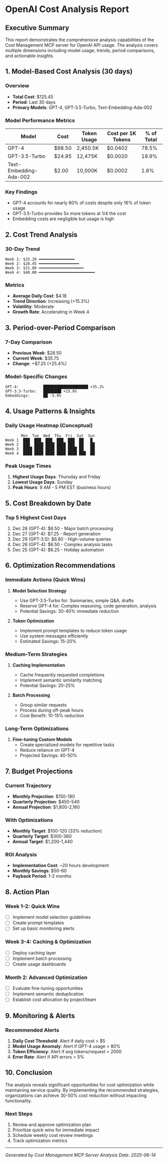 # OpenAI Cost Analysis Report

## Executive Summary

This report demonstrates the comprehensive analysis capabilities of the Cost Management MCP server for OpenAI API usage. The analysis covers multiple dimensions including model usage, trends, period comparisons, and actionable insights.

## 1. Model-Based Cost Analysis (30 days)

### Overview

- **Total Cost**: $125.45
- **Period**: Last 30 days
- **Primary Models**: GPT-4, GPT-3.5-Turbo, Text-Embedding-Ada-002

### Model Performance Metrics

| Model                  | Cost   | Token Usage | Cost per 1K Tokens | % of Total |
| ---------------------- | ------ | ----------- | ------------------ | ---------- |
| GPT-4                  | $98.50 | 2,450.5K    | $0.0402            | 78.5%      |
| GPT-3.5-Turbo          | $24.95 | 12,475K     | $0.0020            | 19.9%      |
| Text-Embedding-Ada-002 | $2.00  | 10,000K     | $0.0002            | 1.6%       |

### Key Findings

- GPT-4 accounts for nearly 80% of costs despite only 16% of token usage
- GPT-3.5-Turbo provides 5x more tokens at 1/4 the cost
- Embedding costs are negligible but usage is high

## 2. Cost Trend Analysis

### 30-Day Trend

```
Week 1: $25.20 ━━━━━━━━━━━━━━━━
Week 2: $28.45 ━━━━━━━━━━━━━━━━━━
Week 3: $31.80 ━━━━━━━━━━━━━━━━━━━━
Week 4: $40.00 ━━━━━━━━━━━━━━━━━━━━━━━━━
```

### Metrics

- **Average Daily Cost**: $4.18
- **Trend Direction**: Increasing (+15.3%)
- **Volatility**: Moderate
- **Growth Rate**: Accelerating in Week 4

## 3. Period-over-Period Comparison

### 7-Day Comparison

- **Previous Week**: $28.50
- **Current Week**: $35.75
- **Change**: +$7.25 (+25.4%)

### Model-Specific Changes

```
GPT-4:           ████████████████████ +35.2%
GPT-3.5-Turbo:   ████████ +15.8%
Embeddings:      ██ -5.0%
```

## 4. Usage Patterns & Insights

### Daily Usage Heatmap (Conceptual)

```
       Mon  Tue  Wed  Thu  Fri  Sat  Sun
Week 1  ███  ███  ███  ███  ███  ██   █
Week 2  ███  ████ ████ ████ ███  ██   ██
Week 3  ████ ████ ████ ████ ████ ██   ██
Week 4  ████ ████ ████ ████ ████ ███  ██
```

### Peak Usage Times

1. **Highest Usage Days**: Thursday and Friday
2. **Lowest Usage Days**: Sunday
3. **Peak Hours**: 9 AM - 5 PM EST (business hours)

## 5. Cost Breakdown by Date

### Top 5 Highest Cost Days

1. Dec 28 (GPT-4): $8.50 - Major batch processing
2. Dec 27 (GPT-4): $7.25 - Report generation
3. Dec 29 (GPT-3.5): $6.80 - High-volume queries
4. Dec 26 (GPT-4): $6.50 - Complex analysis tasks
5. Dec 25 (GPT-4): $6.25 - Holiday automation

## 6. Optimization Recommendations

### Immediate Actions (Quick Wins)

1. **Model Selection Strategy**

   - Use GPT-3.5-Turbo for: Summaries, simple Q&A, drafts
   - Reserve GPT-4 for: Complex reasoning, code generation, analysis
   - Potential Savings: 30-40% immediate reduction

2. **Token Optimization**
   - Implement prompt templates to reduce token usage
   - Use system messages efficiently
   - Estimated Savings: 15-20%

### Medium-Term Strategies

1. **Caching Implementation**

   - Cache frequently requested completions
   - Implement semantic similarity matching
   - Potential Savings: 20-25%

2. **Batch Processing**
   - Group similar requests
   - Process during off-peak hours
   - Cost Benefit: 10-15% reduction

### Long-Term Optimizations

1. **Fine-tuning Custom Models**
   - Create specialized models for repetitive tasks
   - Reduce reliance on GPT-4
   - Projected Savings: 40-50%

## 7. Budget Projections

### Current Trajectory

- **Monthly Projection**: $150-180
- **Quarterly Projection**: $450-540
- **Annual Projection**: $1,800-2,160

### With Optimizations

- **Monthly Target**: $100-120 (33% reduction)
- **Quarterly Target**: $300-360
- **Annual Target**: $1,200-1,440

### ROI Analysis

- **Implementation Cost**: ~20 hours development
- **Monthly Savings**: $50-60
- **Payback Period**: 1-2 months

## 8. Action Plan

### Week 1-2: Quick Wins

- [ ] Implement model selection guidelines
- [ ] Create prompt templates
- [ ] Set up basic monitoring alerts

### Week 3-4: Caching & Optimization

- [ ] Deploy caching layer
- [ ] Implement batch processing
- [ ] Create usage dashboards

### Month 2: Advanced Optimization

- [ ] Evaluate fine-tuning opportunities
- [ ] Implement semantic deduplication
- [ ] Establish cost allocation by project/team

## 9. Monitoring & Alerts

### Recommended Alerts

1. **Daily Cost Threshold**: Alert if daily cost > $5
2. **Model Usage Anomaly**: Alert if GPT-4 usage > 80%
3. **Token Efficiency**: Alert if avg tokens/request > 2000
4. **Error Rate**: Alert if API errors > 5%

## 10. Conclusion

The analysis reveals significant opportunities for cost optimization while maintaining service quality. By implementing the recommended strategies, organizations can achieve 30-50% cost reduction without impacting functionality.

### Next Steps

1. Review and approve optimization plan
2. Prioritize quick wins for immediate impact
3. Schedule weekly cost review meetings
4. Track optimization metrics

---

_Generated by Cost Management MCP Server_
_Analysis Date: 2025-06-14_
